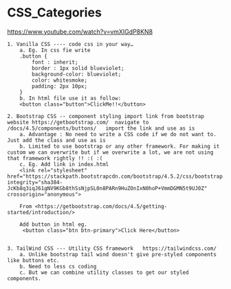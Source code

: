 # CSS_Categories

https://www.youtube.com/watch?v=vmXIGdP8KN8
	
	1. Vanilla CSS ---- code css in your way…
		a. Eg. In css fie write 
		.button {
		    font : inherit;
		    border : 1px solid blueviolet;
		    background-color: blueviolet;
		    color: whitesmoke;
		    padding: 2px 10px;
		}
		b. In html file use it as follow:
		<button class="button">ClickMe!!</button>
		 
	2. Bootstrap CSS -- component styling import link from bootstrap website https://getbootstrap.com/  navigate to /docs/4.5/components/buttons/   import the link and use as is
		a. Advantage : No need to write a CSS code if we do not want to. Just add the class and use as is
		b. Limited to use bootstrap or any other framework. For making it custom we can overwrite but if we overwrite a lot, we are not using that framework rightly !! :( :(
		c. Eg. Add link in index.html 
		<link rel="stylesheet" href="https://stackpath.bootstrapcdn.com/bootstrap/4.5.2/css/bootstrap.min.css" integrity="sha384-JcKb8q3iqJ61gNV9KGb8thSsNjpSL0n8PARn9HuZOnIxN0hoP+VmmDGMN5t9UJ0Z" crossorigin="anonymous">
		
		From <https://getbootstrap.com/docs/4.5/getting-started/introduction/> 
		
		Add button in html eg.
		 <button class="btn btn-primary">Click Here</button>
		
	
	3. TailWind CSS --- Utility CSS framework   https://tailwindcss.com/
		a. Unlike bootstrap tail wind doesn't give pre-styled components like buttons etc.
		b. Need to less cs coding
		c. But we can combine utility classes to get our styled components.
